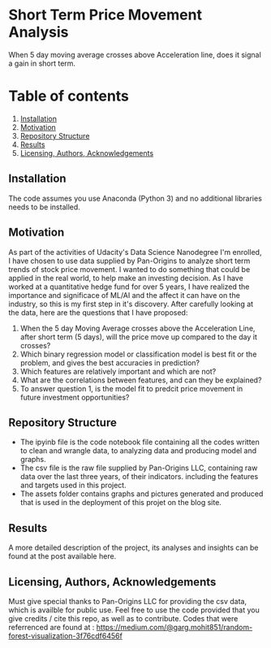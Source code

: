 # Short Term Price Movement Analysis
When 5 day moving average crosses above Acceleration line, does it signal a gain in short term.

# Table of contents
1. [Installation](#Installation)
2. [Motivation](#Motivation)
3. [Repository Structure](#Structure)
4. [Results](#Results)
5. [Licensing, Authors, Acknowledgements](#Licensing)



## Installation <a name="installation"></a>
The code assumes you use Anaconda (Python 3) and no additional libraries needs to be installed.



## Motivation <a name="Motivation"></a>
As part of the activities of Udacity's Data Science Nanodegree I'm enrolled, I have chosen to use data supplied by Pan-Origins to analyze short term trends of stock price movement. I wanted to do something that could be applied in the real world, to help make an investing decision. As I have worked at a quantitative hedge fund for over 5 years, I have realized the importance and significace of ML/AI and the affect it can have on the industry, so this is my first step in it's discovery. After carefully looking at the data, here are the questions that I have proposed: 
1. When the 5 day Moving Average crosses above the Acceleration Line, after short term (5 days), will the price move up compared to the    day it crosses?
2. Which binary regression model or classification model is best fit or the problem, and gives the best accuracies in prediction?
3. Which features are relatively important and which are not?
4. What are the correlations between features, and can they be explained? 
5. To answer question 1, is the model fit to predcit price movement in future investment opportunities?



## Repository Structure <a name="Structure"></a>
- The ipyinb file is the code notebook file containing all the codes written to clean and wrangle data, to analyzing data and producing model and graphs.
- The csv file is the raw file supplied by Pan-Origins LLC, containing raw data over the last three years, of their indicators. including the features and targets used in this project.
- The assets folder contains graphs and pictures generated and produced that is used in the deployment of this projet on the blog site.



## Results <a name="Results"></a>
A more detailed description of the project, its analyses and insights can be found at the post available here.



## Licensing, Authors, Acknowledgements <a name="Licensing"></a>
Must give special thanks to Pan-Origins LLC for providing the csv data, which is availble for public use. Feel free to use the code provided that you give credits / cite this repo, as well as to contribute.
Codes that were referrenced are found at : https://medium.com/@garg.mohit851/random-forest-visualization-3f76cdf6456f



